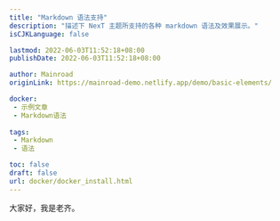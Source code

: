 ```yaml
---
title: "Markdown 语法支持"
description: "描述下 NexT 主题所支持的各种 markdown 语法及效果展示。"
isCJKLanguage: false

lastmod: 2022-06-03T11:52:18+08:00
publishDate: 2022-06-03T11:52:18+08:00

author: Mainroad
originLink: https://mainroad-demo.netlify.app/demo/basic-elements/

docker:
 - 示例文章
 - Markdown语法
 
tags:
 - Markdown
 - 语法

toc: false
draft: false
url: docker/docker_install.html
---
```


大家好，我是老齐。